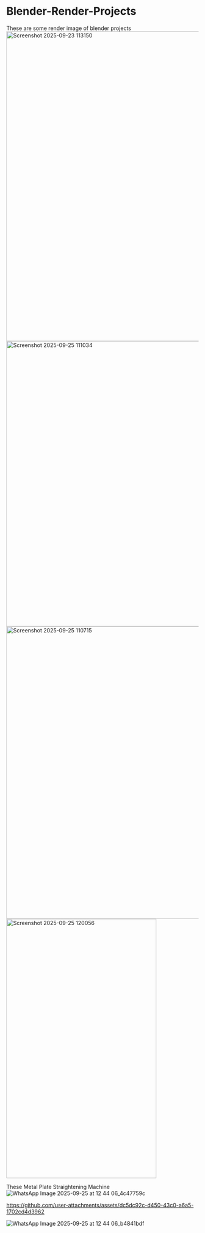 # Blender-Render-Projects
These are some render image of blender projects
<img width="563" height="811" alt="Screenshot 2025-09-23 113150" src="https://github.com/user-attachments/assets/53ba27bd-6b1a-418f-9f8d-d17f0c46849f" />
<img width="751" height="747" alt="Screenshot 2025-09-25 111034" src="https://github.com/user-attachments/assets/052e0a54-848e-4336-8e7e-8d5ebd271198" />
<img width="777" height="766" alt="Screenshot 2025-09-25 110715" src="https://github.com/user-attachments/assets/577a949b-7c8f-47b5-b373-05ab05483c5c" />
<img width="393" height="679" alt="Screenshot 2025-09-25 120056" src="https://github.com/user-attachments/assets/9f131489-ece9-4ade-aff4-6ad93ea67b9e" />

These Metal Plate Straightening Machine
![WhatsApp Image 2025-09-25 at 12 44 06_4c47759c](https://github.com/user-attachments/assets/e0964f0a-45b3-461b-b8a8-1491b1829679)


https://github.com/user-attachments/assets/dc5dc92c-d450-43c0-a6a5-1702cd4d3962

![WhatsApp Image 2025-09-25 at 12 44 06_b4841bdf](https://github.com/user-attachments/assets/6969e308-8a7f-4599-9ac3-03bed67e4419)
